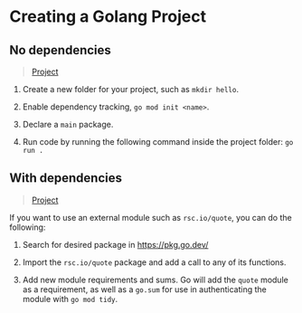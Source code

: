 # Creating a Golang Project

## No dependencies

> [Project](../projects/hello)

1. Create a new folder for your project, such as `mkdir hello`.

2. Enable dependency tracking, `go mod init <name>`.

3. Declare a `main` package.

4. Run code by running the following command inside the project folder: `go run .`

## With dependencies

> [Project](../projects/proverb)

If you want to use an external module such as `rsc.io/quote`, you can do the following:

1. Search for desired package in https://pkg.go.dev/

2. Import the `rsc.io/quote` package and add a call to any of its functions.

3. Add new module requirements and sums. Go will add the `quote` module as a requirement, as well as a `go.sum` for use in authenticating the module with `go mod tidy`.
